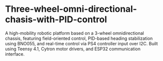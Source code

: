 # Three-wheel-omni-directional-chasis-with-PID-control
A high-mobility robotic platform based on a 3-wheel omnidirectional chassis, featuring field-oriented control, PID-based heading stabilization using BNO055, and real-time control via PS4 controller input over I2C. Built using Teensy 4.1, Cytron motor drivers, and ESP32 communication interface.
